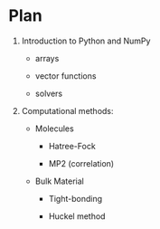 
# Plan

1. Introduction to Python and NumPy

    * arrays

    * vector functions

    * solvers

2. Computational methods:

    * Molecules

        * Hatree-Fock
        
        * MP2 (correlation)

    * Bulk Material

        * Tight-bonding

        * Huckel method
